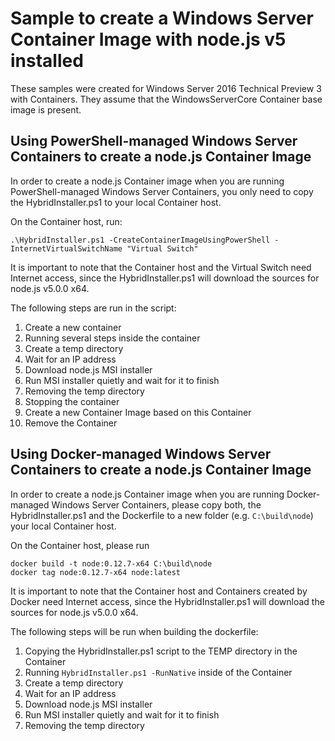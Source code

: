 # Sample to create a Windows Server Container Image with node.js v5 installed

These samples were created for Windows Server 2016 Technical Preview 3 with Containers. They assume that the WindowsServerCore Container base image is present.

## Using PowerShell-managed Windows Server Containers to create a node.js Container Image

In order to create a node.js Container image when you are running PowerShell-managed Windows Server Containers, you only need to copy the HybridInstaller.ps1 to your local Container host.

On the Container host, run:
```
.\HybridInstaller.ps1 -CreateContainerImageUsingPowerShell -InternetVirtualSwitchName "Virtual Switch"
```

It is important to note that the Container host and the Virtual Switch need Internet access, since the HybridInstaller.ps1 will download the sources for node.js v5.0.0 x64.

The following steps are run in the script:

1. Create a new container
2. Running several steps inside the container
  1. Create a temp directory
  2. Wait for an IP address
  3. Download node.js MSI installer
  4. Run MSI installer quietly and wait for it to finish
  5. Removing the temp directory
3. Stopping the container
4. Create a new Container Image based on this Container
5. Remove the Container

## Using Docker-managed Windows Server Containers to create a node.js Container Image 

In order to create a node.js Container image when you are running Docker-managed Windows Server Containers, please copy both, the HybridInstaller.ps1 and the Dockerfile to a new folder (e.g. `C:\build\node`) your local Container host.

On the Container host, please run
```
docker build -t node:0.12.7-x64 C:\build\node
docker tag node:0.12.7-x64 node:latest
```

It is important to note that the Container host and Containers created by Docker need Internet access, since the HybridInstaller.ps1 will download the sources for node.js v5.0.0 x64.

The following steps will be run when building the dockerfile:

1. Copying the HybridInstaller.ps1 script to the TEMP directory in the Container
2. Running `HybridInstaller.ps1 -RunNative` inside of the Container
  1. Create a temp directory
  2. Wait for an IP address
  3. Download node.js MSI installer
  4. Run MSI installer quietly and wait for it to finish
  5. Removing the temp directory
